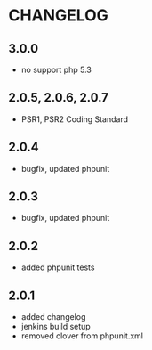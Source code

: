 # CHANGELOG

## 3.0.0

- no support php 5.3

## 2.0.5, 2.0.6, 2.0.7

- PSR1, PSR2 Coding Standard

## 2.0.4

- bugfix, updated phpunit

## 2.0.3

- bugfix, updated phpunit

## 2.0.2

- added phpunit tests

## 2.0.1

- added changelog
- jenkins build setup
- removed clover from phpunit.xml